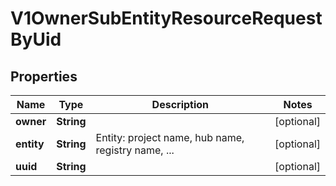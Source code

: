 

# V1OwnerSubEntityResourceRequestByUid


## Properties

Name | Type | Description | Notes
------------ | ------------- | ------------- | -------------
**owner** | **String** |  |  [optional]
**entity** | **String** | Entity: project name, hub name, registry name, ... |  [optional]
**uuid** | **String** |  |  [optional]



